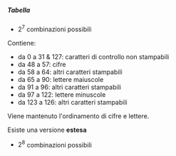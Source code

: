 ##### Tabella
- $2^7$ combinazioni possibili

Contiene:
- da 0 a 31 & 127: caratteri di controllo non stampabili
- da 48 a 57: cifre
- da 58 a 64: altri caratteri stampabili
- da 65 a 90: lettere maiuscole
- da 91 a 96: altri caratteri stampabili
- da 97 a 122: lettere minuscole
- da 123 a 126: altri caratteri stampabili

Viene mantenuto l'ordinamento di cifre e lettere.

Esiste una versione **estesa**
- $2^8$ combinazioni possibili
